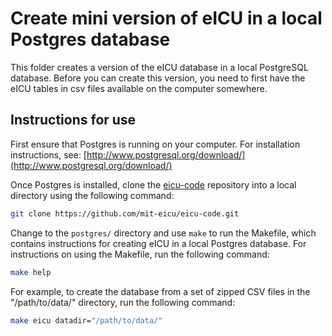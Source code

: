 # Create mini version of eICU in a local Postgres database

This folder creates a version of the eICU database in a local PostgreSQL database.
Before you can create this version, you need to first have the eICU tables in csv files available on the computer somewhere.

## Instructions for use

First ensure that Postgres is running on your computer. For installation instructions, see: [http://www.postgresql.org/download/](http://www.postgresql.org/download/)

Once Postgres is installed, clone the [eicu-code](https://github.com/mit-eicu/eicu-code) repository into a local directory using the following command:

``` bash
git clone https://github.com/mit-eicu/eicu-code.git
```

Change to the ```postgres/``` directory and use ```make``` to run the Makefile, which contains instructions for creating eICU in a local Postgres database. For instructions on using the Makefile, run the following command:

``` bash
make help
```

For example, to create the database from a set of zipped CSV files in the "/path/to/data/" directory, run the following command:

``` bash
make eicu datadir="/path/to/data/"
```
